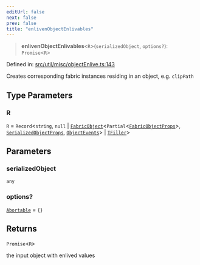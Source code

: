 ```yaml
---
editUrl: false
next: false
prev: false
title: "enlivenObjectEnlivables"
---
```


> **enlivenObjectEnlivables**\<`R`\>(`serializedObject`, `options?`): `Promise`\<`R`\>

Defined in: [src/util/misc/objectEnlive.ts:143](https://github.com/fabricjs/fabric.js/blob/8748628df7e9de00ba77413bfc3ad9e9fe9d4f30/src/util/misc/objectEnlive.ts#L143)

Creates corresponding fabric instances residing in an object, e.g. `clipPath`

## Type Parameters

### R

`R` = `Record`\<`string`, `null` \| [`FabricObject`](/api/classes/fabricobject/)\<`Partial`\<[`FabricObjectProps`](/api/interfaces/fabricobjectprops/)\>, [`SerializedObjectProps`](/api/interfaces/serializedobjectprops/), [`ObjectEvents`](/api/interfaces/objectevents/)\> \| [`TFiller`](/api/type-aliases/tfiller/)\>

## Parameters

### serializedObject

`any`

### options?

[`Abortable`](/api/type-aliases/abortable/) = `{}`

## Returns

`Promise`\<`R`\>

the input object with enlived values
